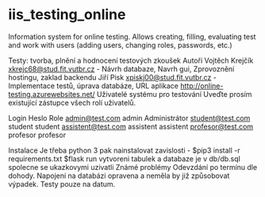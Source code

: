 # iis_testing_online
Information system for online testing. Allows creating, filling, evaluating test and work with users (adding users, changing roles, passwords, etc.)  
  
Testy: tvorba, plnění a hodnocení testových zkoušek
Autoři
Vojtěch Krejčík xkrejc68@stud.fit.vutbr.cz - Návrh databaze, Navrh gui, Zprovoznění hostingu, zaklad backendu
Jiří Pisk xpiskj00@stud.fit.vutbr.cz - Implementace testů, úprava databáze,
URL aplikace
http://online-testing.azurewebsites.net/
Uživatelé systému pro testování
Uveďte prosím existující zástupce všech rolí uživatelů.

Login	Heslo	Role
admin@test.com	admin	Administrátor
student@test.com	student	student
assistent@test.com	assistent	assistent
profesor@test.com	profesor	profesor

Instalace
Je třeba python 3
pak nainstalovat zavislosti - $pip3 install -r requirements.txt
$flask run
vytvoreni tabulek a databaze je v db/db.sql spolecne se ukazkovymi uzivatli
Známé problémy
Odevzdání po termínu dle dohody. Napojení na databázi opravena a neměla by již způsobovat výpadek. Testy pouze na datum.
